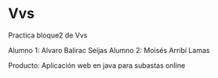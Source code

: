 # Vvs
Practica bloque2  de Vvs

Alumno 1: Alvaro Balirac Seijas
Alumno 2: Moisés Arribí Lamas


Producto: Aplicación web en java para subastas online

